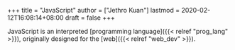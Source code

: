 +++
title = "JavaScript"
author = ["Jethro Kuan"]
lastmod = 2020-02-12T16:08:14+08:00
draft = false
+++

JavaScript is an interpreted [programming language]({{< relref "prog_lang" >}}), originally designed
for the [web]({{< relref "web_dev" >}}).

